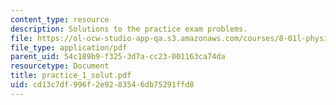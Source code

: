 ```yaml
---
content_type: resource
description: Solutions to the practice exam problems.
file: https://ol-ocw-studio-app-qa.s3.amazonaws.com/courses/8-01l-physics-i-classical-mechanics-fall-2005/cd13c7df996f2e9283546db75291ffd8_practice_1_solut.pdf
file_type: application/pdf
parent_uid: 54c189b9-f325-3d7a-cc23-001163ca74da
resourcetype: Document
title: practice_1_solut.pdf
uid: cd13c7df-996f-2e92-8354-6db75291ffd8
---
```

